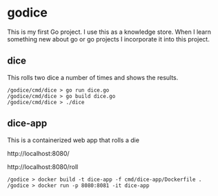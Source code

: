 # godice
This is my first Go project. I use this as a knowledge store. When I learn something new about go or go projects I incorporate it into this project.

## dice
This rolls two dice a number of times and shows the results.

```console
/godice/cmd/dice > go run dice.go
/godice/cmd/dice > go build dice.go
/godice/cmd/dice > ./dice
```

## dice-app
This is a containerized web app that rolls a die

http://localhost:8080/

http://localhost:8080/roll

```console
/godice > docker build -t dice-app -f cmd/dice-app/Dockerfile .
/godice > docker run -p 8080:8081 -it dice-app
```
